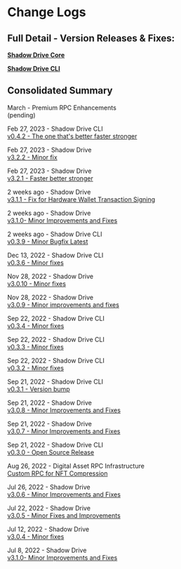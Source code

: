 # Change Logs

## Full Detail - Version Releases & Fixes:

**[Shadow Drive Core](https://github.com/GenesysGo/shadow-drive/releases)**

**[Shadow Drive CLI](https://github.com/GenesysGo/shadow-drive-cli/releases)**

## Consolidated Summary

March - Premium RPC Enhancements  
(pending)

Feb 27, 2023 - Shadow Drive CLI  
[v0.4.2 - The one that's better faster stronger](https://github.com/GenesysGo/shadow-drive-cli/releases/tag/v0.4.2)

Feb 27, 2023 - Shadow Drive  
[v3.2.2 - Minor fix](https://github.com/GenesysGo/shadow-drive/releases/tag/v3.2.2)

Feb 27, 2023 - Shadow Drive  
[v3.2.1 - Faster better stronger](https://github.com/GenesysGo/shadow-drive/releases/tag/v3.2.1)

2 weeks ago - Shadow Drive  
[v3.1.1 - Fix for Hardware Wallet Transaction Signing](https://github.com/GenesysGo/shadow-drive/releases/tag/v3.1.1)

2 weeks ago - Shadow Drive  
[v3.1.0- Minor Improvements and Fixes](https://github.com/GenesysGo/shadow-drive/releases/tag/v3.1.0)

2 weeks ago - Shadow Drive CLI  
[v0.3.9 - Minor Bugfix Latest](https://github.com/GenesysGo/shadow-drive-cli/releases/tag/v0.3.9)

Dec 13, 2022 - Shadow Drive CLI  
[v0.3.6 - Minor fixes](https://github.com/GenesysGo/shadow-drive-cli/releases/tag/v0.3.6)

Nov 28, 2022 - Shadow Drive  
[v3.0.10 - Minor fixes](https://github.com/GenesysGo/shadow-drive/releases/tag/v3.0.10)

Nov 28, 2022 - Shadow Drive  
[v3.0.9 - Minor improvements and fixes](https://github.com/GenesysGo/shadow-drive/releases/tag/v3.0.9)

Sep 22, 2022 - Shadow Drive CLI  
[v0.3.4 - Minor fixes](https://github.com/GenesysGo/shadow-drive-cli/releases/tag/v0.3.4)

Sep 22, 2022 - Shadow Drive CLI  
[v0.3.3 - Minor fixes](https://github.com/GenesysGo/shadow-drive-cli/releases/tag/v0.3.3)

Sep 22, 2022 - Shadow Drive CLI  
[v0.3.2 - Minor fixes](https://github.com/GenesysGo/shadow-drive-cli/releases/tag/v0.3.2)

Sep 21, 2022 - Shadow Drive CLI  
[v0.3.1 - Version bump](https://github.com/GenesysGo/shadow-drive-cli/releases/tag/v0.3.1)

Sep 21, 2022 - Shadow Drive  
[v3.0.8 - Minor Improvements and Fixes](https://github.com/GenesysGo/shadow-drive/releases/tag/v3.0.8)

Sep 21, 2022 - Shadow Drive  
[v3.0.7 - Minor Improvements and Fixes](https://github.com/GenesysGo/shadow-drive/releases/tag/v3.0.7)

Sep 21, 2022 - Shadow Drive CLI  
[v0.3.0 - Open Source Release](https://github.com/GenesysGo/shadow-drive-cli/releases/tag/v0.3.0)

Aug 26, 2022 - Digital Asset RPC Infrastructure  
[Custom RPC for NFT Compression](https://github.com/GenesysGo/digital-asset-rpc-infrastructure/releases/tag/original-metaplex)

Jul 26, 2022 - Shadow Drive  
[v3.0.6 - Minor Improvements and Fixes](https://github.com/GenesysGo/shadow-drive/releases/tag/v3.0.6)

Jul 22, 2022 - Shadow Drive  
[v3.0.5 - Minor Fixes and Improvements](https://github.com/GenesysGo/shadow-drive/releases/tag/v3.0.5)

Jul 12, 2022 - Shadow Drive  
[v3.0.4 - Minor fixes](https://github.com/GenesysGo/shadow-drive/releases/tag/v3.0.4)

Jul 8, 2022 - Shadow Drive  
[v3.1.0- Minor Improvements and Fixes](https://github.com/GenesysGo/shadow-drive/releases/tag/v3.1.0)


